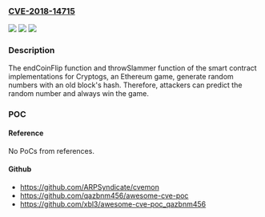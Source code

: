 ### [CVE-2018-14715](https://cve.mitre.org/cgi-bin/cvename.cgi?name=CVE-2018-14715)
![](https://img.shields.io/static/v1?label=Product&message=n%2Fa&color=blue)
![](https://img.shields.io/static/v1?label=Version&message=n%2Fa&color=blue)
![](https://img.shields.io/static/v1?label=Vulnerability&message=n%2Fa&color=brighgreen)

### Description

The endCoinFlip function and throwSlammer function of the smart contract implementations for Cryptogs, an Ethereum game, generate random numbers with an old block's hash. Therefore, attackers can predict the random number and always win the game.

### POC

#### Reference
No PoCs from references.

#### Github
- https://github.com/ARPSyndicate/cvemon
- https://github.com/qazbnm456/awesome-cve-poc
- https://github.com/xbl3/awesome-cve-poc_qazbnm456

